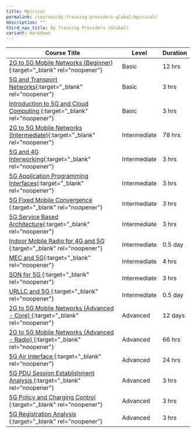 ```yaml
---
title: Mpirical
permalink: /courses/by-training-providers-global/mpirical/
description: ""
third_nav_title: By Training Providers (Global)
variant: markdown
---
```

|Course Title  | Level | Duration |
| - | - | - | 
|[2G to 5G Mobile Networks (Beginner) ](https://www.mpirical.com/courses/2g-to-6g-mobile-networks){:target="_blank" rel="noopener"} |Basic|12 hrs |
|[5G and Transport Networks](https://www.mpirical.com/courses/5g-and-transport-networks){:target="_blank" rel="noopener"} |Basic|3 hrs |
|[Introduction to 5G and Cloud Computing ](https://www.mpirical.com/courses/introduction-to-5g-and-cloud-computing){:target="_blank" rel="noopener"} |Basic|3 hrs |
|[2G to 5G Mobile Networks (Intermediate)](https://www.mpirical.com/courses/2g-to-5g-mobile-networks-intermediate){:target="_blank" rel="noopener"} |Intermediate|78 hrs |
|[5G and 4G Interworking](https://www.mpirical.com/courses/5g-and-4g-interworking){:target="_blank" rel="noopener"} |Intermediate|3 hrs |
|[5G Application Programming Interfaces](https://www.mpirical.com/courses/5g-application-programming-interfaces){:target="_blank" rel="noopener"} |Intermediate|3 hrs |
|[5G Fixed Mobile Convergence ](https://www.mpirical.com/courses/5g-fixed-mobile-convergence){:target="_blank" rel="noopener"} |Intermediate|3 hrs |
|[5G Service Based Architecture](https://www.mpirical.com/courses/5g-service-based-architecture){:target="_blank" rel="noopener"} |Intermediate|3 hrs |
|[Indoor Mobile Radio for 4G and 5G ](https://www.mpirical.com/courses/indoor-mobile-radio-for-4g-and-5g){:target="_blank" rel="noopener"} |Intermediate|0.5 day |
|[MEC and 5G](https://www.mpirical.com/courses/mec-and-5g){:target="_blank" rel="noopener"} |Intermediate|4 hrs |
|[SON for 5G ](https://www.mpirical.com/courses/son-for-5g){:target="_blank" rel="noopener"} |Intermediate|3 hrs |
|[URLLC and 5G ](https://www.mpirical.com/courses/urllc-and-5g){:target="_blank" rel="noopener"} |Intermediate|0.5 day |
|[2G to 5G Mobile Networks (Advanced - Core) ](https://www.mpirical.com/courses/2g-to-5g-mobile-networks-advanced-core){:target="_blank" rel="noopener"} |Advanced|12 days |
|[2G to 5G Mobile Networks (Advanced - Radio) ](https://www.mpirical.com/courses/2g-to-5g-mobile-networks-advanced-radio){:target="_blank" rel="noopener"} |Advanced|66 hrs |
|[5G Air Interface ](https://www.mpirical.com/courses/5g-air-interface-updated-spring-2022){:target="_blank" rel="noopener"} |Advanced|24 hrs |
|[5G PDU Session Establishment Analysis ](https://www.mpirical.com/courses/5g-pdu-session-establishment-analysis){:target="_blank" rel="noopener"} |Advanced|3 hrs |
|[5G Policy and Charging Control ](https://www.mpirical.com/courses/5g-policy-and-charging-control){:target="_blank" rel="noopener"} |Advanced|3 hrs |
|[5G Registration Analysis ](https://www.mpirical.com/courses/5g-registration-analysis){:target="_blank" rel="noopener"} |Advanced|3 hrs |